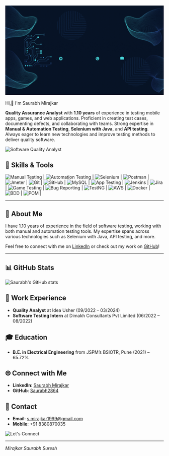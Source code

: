 ![](https://github.com/Saurabh2864/Saurabh2864/blob/main/gif.gif)


 Hi,👋 I'm  Saurabh Mirajkar

**Quality Assurance Analyst** with **1.10 years** of experience in testing mobile apps, games, and web applications. Proficient in creating test cases, documenting defects, and collaborating with teams. Strong expertise in **Manual & Automation Testing**, **Selenium with Java**, and **API testing**. Always eager to learn new technologies and improve testing methods to deliver quality software.

![Software Quality Analyst](https://i.pinimg.com/originals/17/07/13/170713ecea0449df54e43dcf926950bf.gif) <!-- Add a relevant GIF URL here -->


## 🔧 Skills & Tools

            

 ![Manual Testing](https://img.shields.io/badge/-Manual_Testing-007ACC?style=for-the-badge&logo=appveyor) |
 ![Automation Testing](https://img.shields.io/badge/-Automation_Testing-007ACC?style=for-the-badge&logo=appveyor) |
 ![Selenium](https://img.icons8.com/color/48/000000/selenium-test-automation.png) |
 ![Postman](https://img.shields.io/badge/-Postman-FF6C37?style=for-the-badge&logo=postman) |
 ![Jmeter](https://img.icons8.com/color/48/000000/jmeter.png) |
 ![Git](https://img.icons8.com/color/48/000000/git.png) |
 ![GitHub](https://img.icons8.com/material-outlined/48/000000/github.png) |
 ![MySQL](https://img.icons8.com/color/48/000000/mysql-logo.png) |
 ![App Testing](https://img.icons8.com/fluency/48/000000/mobile-testing.png) |
 ![Jenkins](https://img.icons8.com/color/48/000000/jenkins.png) |
 ![Jira](https://img.icons8.com/color/48/000000/jira.png) |
 ![Game Testing](https://img.icons8.com/color/48/000000/video-game.png) |
![Bug Reporting](https://img.icons8.com/color/48/000000/bug.png) |
 ![TestNG](https://img.icons8.com/color/48/000000/test-passed.png) |
 ![AWS](https://img.icons8.com/color/48/000000/amazon-web-services.png) |
 ![Docker](https://img.icons8.com/color/48/000000/docker.png) |
 ![BDD](https://img.icons8.com/external-tal-revivo-color-tal-revivo/48/000000/external-cucumber-is-a-tool-based-on-behavior-driven-development-bdd-framework-logo-color-tal-revivo.png) |
 ![POM](https://img.icons8.com/color/48/000000/data-in-both-directions.png) |

---

## 🌟 About Me
I have 1.10 years of experience in the field of software testing, working with both manual and automation testing tools. My expertise spans across various technologies such as Selenium with Java, API testing, and more.

Feel free to connect with me on [LinkedIn](https://www.linkedin.com/in/saurabh-mirajkar-52782a222) or check out my work on [GitHub](https://github.com/Saurabh2864)!

---

## 📊 GitHub Stats

![Saurabh's GitHub stats](https://github-readme-stats.vercel.app/api?username=Saurabh2864&show_icons=true&theme=radical)





## 🏢 Work Experience

- **Quality Analyst** at Idea Usher (09/2022 – 03/2024)
- **Software Testing Intern** at Dimakh Consultants Pvt Limited (06/2022 – 08/2022)

## 🎓 Education

- **B.E. in Electrical Engineering** from JSPM’s BSIOTR, Pune (2021) – 65.72%

## 🌐 Connect with Me

- **LinkedIn**: [Saurabh Mirajkar](https://www.linkedin.com/in/saurabh-mirajkar-52782a222)
- **GitHub**: [Saurabh2864](https://github.com/Saurabh2864)

## 📧 Contact

- **Email**: s.mirajkar1999@gmail.com
- **Mobile**: +91 8380870035

![Let's Connect ](https://media3.giphy.com/media/khr2lS27v92PQPD3oa/giphy.gif) <!-- Add a relevant GIF URL here -->

---
_Mirajkar Saurabh Suresh_
